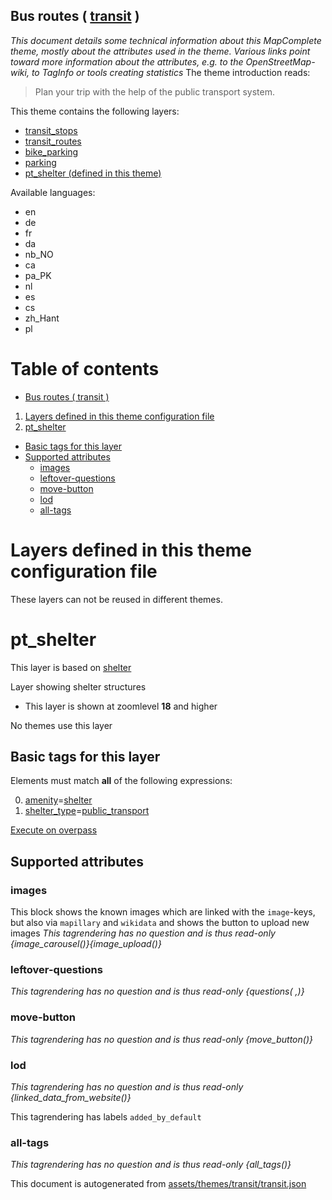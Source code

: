 [//]: # (WARNING: this file is automatically generated. Please find the sources at the bottom and edit those sources)

## Bus routes ( [transit](https://mapcomplete.org/transit) )
_This document details some technical information about this MapComplete theme, mostly about the attributes used in the theme. Various links point toward more information about the attributes, e.g. to the OpenStreetMap-wiki, to TagInfo or tools creating statistics_
The theme introduction reads:

> Plan your trip with the help of the public transport system.

This theme contains the following layers:


 - [transit_stops](../Layers/transit_stops.md)
 - [transit_routes](../Layers/transit_routes.md)
 - [bike_parking](../Layers/bike_parking.md)
 - [parking](../Layers/parking.md)
 - [pt_shelter (defined in this theme)](#pt_shelter)


Available languages:


 - en
 - de
 - fr
 - da
 - nb_NO
 - ca
 - pa_PK
 - nl
 - es
 - cs
 - zh_Hant
 - pl


# Table of contents

  - [Bus routes ( transit )](#bus-routes-(-transit-))
1. [Layers defined in this theme configuration file](#layers-defined-in-this-theme-configuration-file)
2. [pt_shelter](#pt_shelter)
  - [Basic tags for this layer](#basic-tags-for-this-layer)
  - [Supported attributes](#supported-attributes)
    + [images](#images)
    + [leftover-questions](#leftover-questions)
    + [move-button](#move-button)
    + [lod](#lod)
    + [all-tags](#all-tags)

# Layers defined in this theme configuration file
These layers can not be reused in different themes.
# pt_shelter


This layer is based on [shelter](../Layers/shelter.md)

Layer showing shelter structures






 - This layer is shown at zoomlevel **18** and higher



No themes use this layer

## Basic tags for this layer

Elements must match **all** of the following expressions:

0. <a href='https://wiki.openstreetmap.org/wiki/Key:amenity' target='_blank'>amenity</a>=<a href='https://wiki.openstreetmap.org/wiki/Tag:amenity%3Dshelter' target='_blank'>shelter</a>
1. <a href='https://wiki.openstreetmap.org/wiki/Key:shelter_type' target='_blank'>shelter_type</a>=<a href='https://wiki.openstreetmap.org/wiki/Tag:shelter_type%3Dpublic_transport' target='_blank'>public_transport</a>

[Execute on overpass](http://overpass-turbo.eu/?Q=%5Bout%3Ajson%5D%5Btimeout%3A90%5D%3B%28%20%20%20%20nwr%5B%22amenity%22%3D%22shelter%22%5D%5B%22shelter_type%22%3D%22public_transport%22%5D%28%7B%7Bbbox%7D%7D%29%3B%0A%29%3Bout%20body%3B%3E%3Bout%20skel%20qt%3B)

## Supported attributes



### images
This block shows the known images which are linked with the `image`-keys, but also via `mapillary` and `wikidata` and shows the button to upload new images
_This tagrendering has no question and is thus read-only_
*{image_carousel()}{image_upload()}*




### leftover-questions

_This tagrendering has no question and is thus read-only_
*{questions( ,)}*




### move-button

_This tagrendering has no question and is thus read-only_
*{move_button()}*




### lod

_This tagrendering has no question and is thus read-only_
*{linked_data_from_website()}*


This tagrendering has labels 
`added_by_default`

### all-tags

_This tagrendering has no question and is thus read-only_
*{all_tags()}*




This document is autogenerated from [assets/themes/transit/transit.json](https://github.com/pietervdvn/MapComplete/blob/develop/assets/themes/transit/transit.json)
